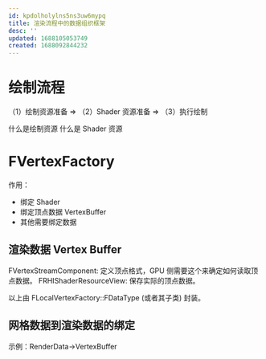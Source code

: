 ```yaml
---
id: kpdolholylns5ns3uw6mypq
title: 渲染流程中的数据组织框架
desc: ''
updated: 1688105053749
created: 1688092844232
---
```


# 绘制流程
（1）绘制资源准备 => （2）Shader 资源准备 => （3）执行绘制

什么是绘制资源
什么是 Shader 资源


# FVertexFactory
作用：
- 绑定 Shader 
- 绑定顶点数据 VertexBuffer 
- 其他需要绑定数据

## 渲染数据 Vertex Buffer
FVertexStreamComponent: 定义顶点格式，GPU 侧需要这个来确定如何读取顶点数据。
FRHIShaderResourceView: 保存实际的顶点数据。

以上由 FLocalVertexFactory::FDataType (或者其子类) 封装。

## 网格数据到渲染数据的绑定
示例：RenderData->VertexBuffer